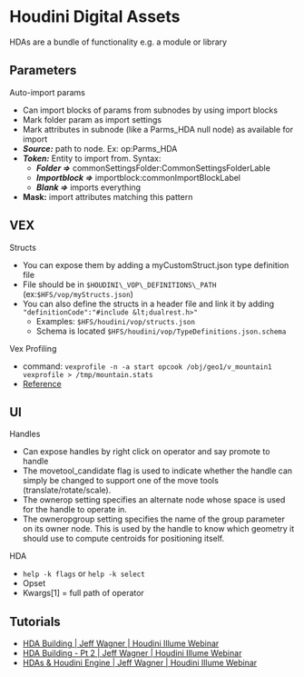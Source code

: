 # Houdini Digital Assets
HDAs are a bundle of functionality e.g. a module or library

## Parameters
Auto-import params
- Can import blocks of params from subnodes by using import blocks
- Mark folder param as import settings
- Mark attributes in subnode (like a Parms_HDA null node) as available for import
- ***Source:*** path to node. Ex: op:Parms_HDA
- ***Token:*** Entity to import from. Syntax:
  - ***Folder =>*** commonSettingsFolder:CommonSettingsFolderLable
  - ***Importblock =>*** importblock:commonImportBlockLabel
  - ***Blank =>*** imports everything
- **Mask:** import attributes matching this pattern

## VEX
Structs
- You can expose them by adding a myCustomStruct.json type definition file
- File should be in `$HOUDINI\_VOP\_DEFINITIONS\_PATH` (ex:`$HFS/vop/myStructs.json`)
- You can also define the structs in a header file and link it by adding `"definitionCode":"#include &lt;dualrest.h>"`
  - Examples: `$HFS/houdini/vop/structs.json`
  - Schema is located `$HFS/houdini/vop/TypeDefinitions.json.schema`

Vex Profiling
- command: `vexprofile -n -a start opcook /obj/geo1/v_mountain1 vexprofile > /tmp/mountain.stats`
- [Reference](https://www.sidefx.com/docs/houdini/commands/vexprofile.html)

## UI
Handles
- Can expose handles by right click on operator and say promote to handle
  [](../assets/hda_handles.png)
- The movetool_candidate flag is used to indicate whether the handle can simply be changed to support one of the move tools (translate/rotate/scale).
- The ownerop setting specifies an alternate node whose space is used for the handle to operate in.
- The owneropgroup setting specifies the name of the group parameter on its owner node. This is used by the handle to know which geometry it should use to compute centroids for positioning itself.

HDA
- `help -k flags` or `help -k select`
- Opset
- Kwargs[1] = full path of operator


## Tutorials
- [HDA Building | Jeff Wagner | Houdini Illume Webinar](https://vimeo.com/279588789)
- [HDA Building - Pt 2 | Jeff Wagner | Houdini Illume Webinar](https://vimeo.com/280639638)
- [HDAs & Houdini Engine | Jeff Wagner | Houdini Illume Webinar](https://vimeo.com/284044473)